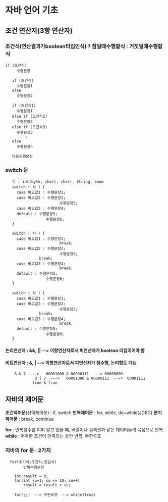 # 자바 언어 기초

## 조건 연산자(3항 연산자) 

### 조건식(연산결과가boolean타입인식) ? 참일때수행할식 : 거짓일때수행할식

```
if (조건식)
     수행문장

   if (조건식)
     수행문장1
   else
     수행문장2

   if (조건식1)
     수행문장1
   else if (조건식2)
     수행문장2
   else if (조건식3)
     수행문장3
         :
   else
     수행문장n

   다음수행문장
```


###  switch 문 
```
   식 : int(byte, short, char), String, enum
   switch ( 식 ) {
     case 비교값1 : 수행문장1;
     case 비교값2 : 수행문장2;
                        수행문장3;
     case 비교값3 : 수행문장4;
     default : 수행문장5;
                  수행문장6;
   }

   switch ( 식 ) {
     case 비교값1 : 수행문장1;
                        break;
     case 비교값2 : 수행문장2;
                        수행문장3;
	           break;
     case 비교값3 : 수행문장4;
                        break;
     default : 수행문장5;
                  수행문장6;
   }

   switch ( 식 ) {
     case 비교값1 : 수행문장1;                        
     case 비교값2 : 수행문장2;
                        수행문장3;
	           break;
     case 비교값3 : 수행문장4;
                        break;
     default : 수행문장5;
                  수행문장6;
   }
```



#### 논리연산자 : &&, ||  --> 이항연산자로서 피연산자가 boolean 타입이어야 함
#### 비트연산자 : &, |     --> 이항연산자로서 피연산자가 정수형, 논리형도 가능
```
	8 & 7  --->   00001000 & 00000111  ---> 00000000     
             8 | 7  --->   00001000 & 00000111  --->  00001111
            true & true
```                               




## 자바의 제어문 
 
**조건제어문**(선택제어문) : if, switch
**반복제어문** : for, while, do~while(JDBC)
**분기제어문** : break, continue

**for** : 반복횟수를 이미 알고 있을 때, 배열이나 컬렉션과 같은 데이터들의 묶음으로 반복
**while** : 어떠한 조건이 만족되는 동안 반복, 무한루프

### 자바의 for 문 : 2가지 
```
  for(초기식;조건식;증감식)
        반복수행문장

	int result = 0;
  	for(int su=1; su <= 10; su++)
		result = result + su;

	for(;;)  --> 무한루프  --> while(true)
```
